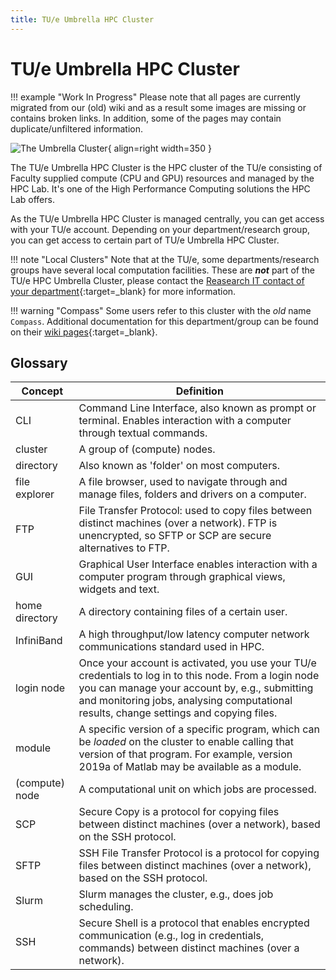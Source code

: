 ```yaml
---
title: TU/e Umbrella HPC Cluster
---
```


# TU/e Umbrella HPC Cluster

!!! example "Work In Progress"
    Please note that all pages are currently migrated from our (old) wiki and as a result some images are missing or contains broken links. In addition, some of the pages may contain duplicate/unfiltered information.

![The Umbrella Cluster](/assets/images/hpc-umbrella-full.png){ align=right width=350 }

The TU/e Umbrella HPC Cluster is the HPC cluster of the TU/e consisting of Faculty supplied compute (CPU and GPU) resources and managed by the HPC Lab. It's one of the High Performance Computing solutions the HPC Lab offers.

As the TU/e Umbrella HPC Cluster is managed centrally, you can get access with your TU/e account. Depending on your department/research group, you can get access to certain part of TU/e Umbrella HPC Cluster.

!!! note "Local Clusters"
    Note that at the TU/e, some departments/research groups have several local computation facilities. These are **_not_** part of the TU/e HPC Umbrella Cluster, please contact the [Reasearch IT contact of your department](https://tuenl.sharepoint.com/sites/intranet-LIS/SitePages/Research-IT.aspx){:target=_blank} for more information.

!!! warning "Compass"
    Some users refer to this cluster with the _old_ name `Compass`. Additional documentation for this department/group can be found on their [wiki pages](http://tps.phys.tue.nl/tpswiki/index.php/Main_Page){:target=_blank}. 

## Glossary
| Concept        | Definition                                                                                                                                                                                                                                        |
|----------------|---------------------------------------------------------------------------------------------------------------------------------------------------------------------------------------------------------------------------------------------------|
| CLI            | Command Line Interface, also known as prompt or terminal. Enables interaction with a computer through textual commands.                                                                                                                           |
| cluster        | A group of (compute) nodes.                                                                                                                                                                                                                       |
| directory      | Also known as 'folder' on most computers.                                                                                                                                                                                                         |
| file explorer  | A file browser, used to navigate through and manage files, folders and drivers on a computer.                                                                                                                                                     |
| FTP            | File Transfer Protocol: used to copy files between distinct machines (over a network). FTP is unencrypted, so SFTP or SCP are secure alternatives to FTP.                                                                                         |
| GUI            | Graphical User Interface enables interaction with a computer program through graphical views, widgets and text.                                                                                                                                   |
| home directory | A directory containing files of a certain user.                                                                                                                                                                                                   |
| InfiniBand     | A high throughput/low latency computer network communications standard used in HPC.                                                                                                                                                               |
| login node     | Once your account is activated, you use your TU/e credentials to log in to this node. From a login node you can manage your account by, e.g., submitting and monitoring jobs, analysing computational results, change settings and copying files. |
| module         | A specific version of a specific program, which can be *loaded* on the cluster to enable calling that version of that program. For example, version 2019a of Matlab may be available as a module.                                                 |
| (compute) node | A computational unit on which jobs are processed.                                                                                                                                                                                                 |
| SCP            | Secure Copy is a protocol for copying files between distinct machines (over a network), based on the SSH protocol.                                                                                                                                |
| SFTP           | SSH File Transfer Protocol is a protocol for copying files between distinct machines (over a network), based on the SSH protocol.                                                                                                                 |
| Slurm          | Slurm manages the cluster, e.g., does job scheduling.                                                                                                                                                                                             |
| SSH            | Secure Shell is a protocol that enables encrypted communication (e.g., log in credentials, commands) between distinct machines (over a network).                                                                                                  |
